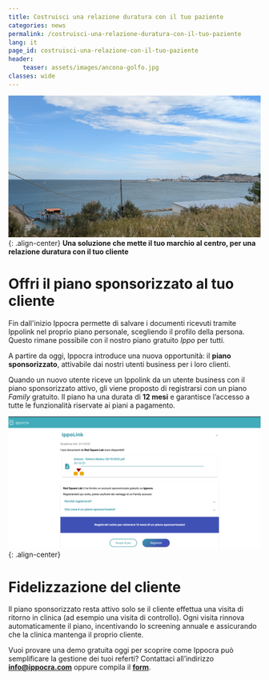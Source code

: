 ```yaml
---
title: Costruisci una relazione duratura con il tuo paziente
categories: news
permalink: /costruisci-una-relazione-duratura-con-il-tuo-paziente
lang: it
page_id: costruisci-una-relazione-con-il-tuo-paziente
header:
    teaser: assets/images/ancona-golfo.jpg
classes: wide
---
```


<!-- [![](img.jpg)](img.jpg) -->
![image-center](assets/images/ancona-golfo.jpg){: .align-center}
**Una soluzione che mette il tuo marchio al centro, per una relazione duratura con il tuo cliente**

# Offri il piano sponsorizzato al tuo cliente

Fin dall'inizio Ippocra permette di salvare i documenti ricevuti tramite Ippolink nel proprio piano
personale, scegliendo il profilo della persona. Questo rimane possibile con il nostro piano gratuito 
_Ippo_ per tutti.

A partire da oggi, Ippocra introduce una nuova opportunità: il **piano sponsorizzato**, attivabile 
dai nostri utenti business per i loro clienti.

Quando un nuovo utente riceve un Ippolink da un utente business con il piano sponsorizzato attivo, 
gli viene proposto di registrarsi con un piano _Family_ gratuito. Il piano ha una durata di **12 mesi** 
e garantisce l’accesso a tutte le funzionalità riservate ai piani a pagamento.


![image-center](assets/images/sponsored_plan-it.png){: .align-center}

# Fidelizzazione del cliente

Il piano sponsorizzato resta attivo solo se il cliente effettua una visita di ritorno in clinica 
(ad esempio una visita di controllo). Ogni visita rinnova automaticamente il piano, incentivando 
lo screening annuale e assicurando che la clinica mantenga il proprio cliente.

Vuoi provare una demo gratuita oggi per scoprire come Ippocra può semplificare la gestione 
dei tuoi referti? Contattaci all’indirizzo **info@ippocra.com** oppure compila il 
**[form](https://ippocra.com/business)**.

